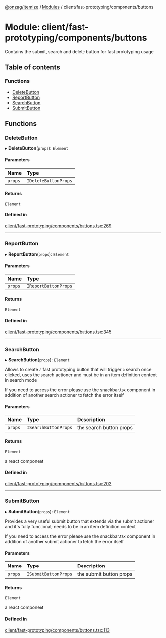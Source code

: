 [@onzag/itemize](../README.md) / [Modules](../modules.md) / client/fast-prototyping/components/buttons

# Module: client/fast-prototyping/components/buttons

Contains the submit, search and delete button for fast prototyping
usage

## Table of contents

### Functions

- [DeleteButton](client_fast_prototyping_components_buttons.md#deletebutton)
- [ReportButton](client_fast_prototyping_components_buttons.md#reportbutton)
- [SearchButton](client_fast_prototyping_components_buttons.md#searchbutton)
- [SubmitButton](client_fast_prototyping_components_buttons.md#submitbutton)

## Functions

### DeleteButton

▸ **DeleteButton**(`props`): `Element`

#### Parameters

| Name | Type |
| :------ | :------ |
| `props` | `IDeleteButtonProps` |

#### Returns

`Element`

#### Defined in

[client/fast-prototyping/components/buttons.tsx:269](https://github.com/onzag/itemize/blob/a24376ed/client/fast-prototyping/components/buttons.tsx#L269)

___

### ReportButton

▸ **ReportButton**(`props`): `Element`

#### Parameters

| Name | Type |
| :------ | :------ |
| `props` | `IReportButtonProps` |

#### Returns

`Element`

#### Defined in

[client/fast-prototyping/components/buttons.tsx:345](https://github.com/onzag/itemize/blob/a24376ed/client/fast-prototyping/components/buttons.tsx#L345)

___

### SearchButton

▸ **SearchButton**(`props`): `Element`

Allows to create a fast prototyping button that will trigger a search
once clicked, uses the search actioner and must be in an item definition context
in search mode

If you need to access the error please use the snackbar.tsx component
in addition of another search actioner to fetch the error itself

#### Parameters

| Name | Type | Description |
| :------ | :------ | :------ |
| `props` | `ISearchButtonProps` | the search button props |

#### Returns

`Element`

a react component

#### Defined in

[client/fast-prototyping/components/buttons.tsx:202](https://github.com/onzag/itemize/blob/a24376ed/client/fast-prototyping/components/buttons.tsx#L202)

___

### SubmitButton

▸ **SubmitButton**(`props`): `Element`

Provides a very useful submit button that extends via the submit
actioner and it's fully functional; needs to be in an item
definition context

If you need to access the error please use the snackbar.tsx component
in addition of another submit actioner to fetch the error itself

#### Parameters

| Name | Type | Description |
| :------ | :------ | :------ |
| `props` | `ISubmitButtonProps` | the submit button props |

#### Returns

`Element`

a react component

#### Defined in

[client/fast-prototyping/components/buttons.tsx:113](https://github.com/onzag/itemize/blob/a24376ed/client/fast-prototyping/components/buttons.tsx#L113)
